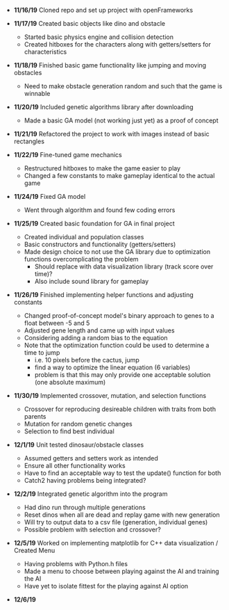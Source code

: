  - **11/16/19** Cloned repo and set up project with openFrameworks

 - **11/17/19** Created basic objects like dino and obstacle
	- Started basic physics engine and collision detection
	- Created hitboxes for the characters along with getters/setters for characteristics

 - **11/18/19** Finished basic game functionality like jumping and moving obstacles
	- Need to make obstacle generation random and such that the game is winnable 

 - **11/20/19** Included genetic algorithms library after downloading
	- Made a basic GA model (not working just yet) as a proof of concept

 - **11/21/19** Refactored the project to work with images instead of basic rectangles

 - **11/22/19** Fine-tuned game mechanics
	- Restructured hitboxes to make the game easier to play
	- Changed a few constants to make gameplay identical to the actual game

 - **11/24/19** Fixed GA model
	- Went through algorithm and found few coding errors

 - **11/25/19** Created basic foundation for GA in final project
	- Created individual and population classes
	- Basic constructors and functionality (getters/setters)
	- Made design choice to not use the GA library due to optimization functions overcomplicating the problem
		- Should replace with data visualization library (track score over time)?
		- Also include sound library for gameplay

 - **11/26/19** Finished implementing helper functions and adjusting constants
	- Changed proof-of-concept model's binary approach to genes to a float between -5 and 5
	- Adjusted gene length and came up with input values
	- Considering adding a random bias to the equation
	- Note that the optimization function could be used to determine a time to jump
		- i.e. 10 pixels before the cactus, jump
		- find a way to optimize the linear equation (6 variables)
		- problem is that this may only provide one acceptable solution (one absolute maximum)

 - **11/30/19** Implemented crossover, mutation, and selection functions
	- Crossover for reproducing desireable children with traits from both parents
	- Mutation for random genetic changes
	- Selection to find best individual

 - **12/1/19** Unit tested dinosaur/obstacle classes
	- Assumed getters and setters work as intended
	- Ensure all other functionality works
	- Have to find an acceptable way to test the update() function for both
	- Catch2 having problems being integrated?

 - **12/2/19** Integrated genetic algorithm into the program
	- Had dino run through multiple generations
	- Reset dinos when all are dead and replay game with new generation
	- Will try to output data to a csv file (generation, individual genes)
	- Possible problem with selection and crossover?

 - **12/5/19** Worked on implementing matplotlib for C++ data visualization / Created Menu
	- Having problems with Python.h files
	- Made a menu to choose between playing against the AI and training the AI
	- Have yet to isolate fittest for the playing against AI option

 - **12/6/19** 


